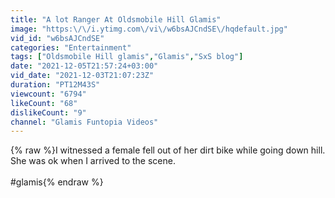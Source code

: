 ```yaml
---
title: "A lot Ranger At Oldsmobile Hill Glamis"
image: "https:\/\/i.ytimg.com\/vi\/w6bsAJCndSE\/hqdefault.jpg"
vid_id: "w6bsAJCndSE"
categories: "Entertainment"
tags: ["Oldsmobile Hill glamis","Glamis","SxS blog"]
date: "2021-12-05T21:57:24+03:00"
vid_date: "2021-12-03T21:07:23Z"
duration: "PT12M43S"
viewcount: "6794"
likeCount: "68"
dislikeCount: "9"
channel: "Glamis Funtopia Videos"
---
```

{% raw %}I witnessed  a female fell out of her dirt bike while going down hill.  She was ok when I arrived to the scene. <br /><br />#glamis{% endraw %}
